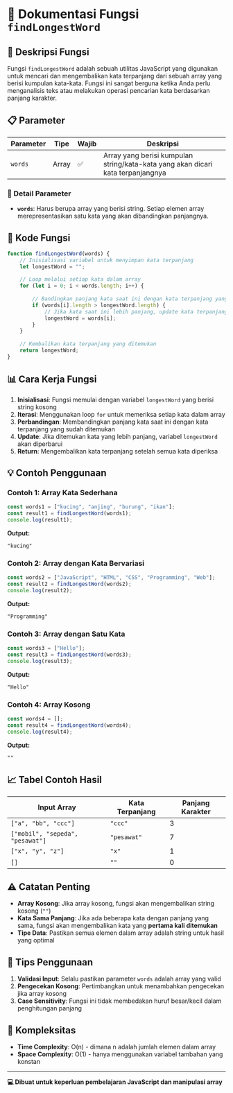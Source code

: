 # 📝 Dokumentasi Fungsi `findLongestWord`

## 🎯 Deskripsi Fungsi

Fungsi `findLongestWord` adalah sebuah utilitas JavaScript yang digunakan untuk mencari dan mengembalikan kata terpanjang dari sebuah array yang berisi kumpulan kata-kata. Fungsi ini sangat berguna ketika Anda perlu menganalisis teks atau melakukan operasi pencarian kata berdasarkan panjang karakter.

## 📋 Parameter

| Parameter | Tipe | Wajib | Deskripsi |
|-----------|------|-------|-----------|
| `words` | Array | ✅ | Array yang berisi kumpulan string/kata-kata yang akan dicari kata terpanjangnya |

### 📌 Detail Parameter

- **`words`**: Harus berupa array yang berisi string. Setiap elemen array merepresentasikan satu kata yang akan dibandingkan panjangnya.

## 🔧 Kode Fungsi

```javascript
function findLongestWord(words) {
    // Inisialisasi variabel untuk menyimpan kata terpanjang
    let longestWord = "";
    
    // Loop melalui setiap kata dalam array
    for (let i = 0; i < words.length; i++) {
        
        // Bandingkan panjang kata saat ini dengan kata terpanjang yang sudah ditemukan
        if (words[i].length > longestWord.length) {
            // Jika kata saat ini lebih panjang, update kata terpanjang
            longestWord = words[i];
        }
    }
    
    // Kembalikan kata terpanjang yang ditemukan
    return longestWord;
}
```

## 📊 Cara Kerja Fungsi

1. **Inisialisasi**: Fungsi memulai dengan variabel `longestWord` yang berisi string kosong
2. **Iterasi**: Menggunakan loop `for` untuk memeriksa setiap kata dalam array
3. **Perbandingan**: Membandingkan panjang kata saat ini dengan kata terpanjang yang sudah ditemukan
4. **Update**: Jika ditemukan kata yang lebih panjang, variabel `longestWord` akan diperbarui
5. **Return**: Mengembalikan kata terpanjang setelah semua kata diperiksa

## 💡 Contoh Penggunaan

### Contoh 1: Array Kata Sederhana
```javascript
const words1 = ["kucing", "anjing", "burung", "ikan"];
const result1 = findLongestWord(words1);
console.log(result1);
```

**Output:**
```
"kucing"
```

### Contoh 2: Array dengan Kata Bervariasi
```javascript
const words2 = ["JavaScript", "HTML", "CSS", "Programming", "Web"];
const result2 = findLongestWord(words2);
console.log(result2);
```

**Output:**
```
"Programming"
```

### Contoh 3: Array dengan Satu Kata
```javascript
const words3 = ["Hello"];
const result3 = findLongestWord(words3);
console.log(result3);
```

**Output:**
```
"Hello"
```

### Contoh 4: Array Kosong
```javascript
const words4 = [];
const result4 = findLongestWord(words4);
console.log(result4);
```

**Output:**
```
""
```

## 📈 Tabel Contoh Hasil

| Input Array | Kata Terpanjang | Panjang Karakter |
|-------------|-----------------|------------------|
| `["a", "bb", "ccc"]` | `"ccc"` | 3 |
| `["mobil", "sepeda", "pesawat"]` | `"pesawat"` | 7 |
| `["x", "y", "z"]` | `"x"` | 1 |
| `[]` | `""` | 0 |

## ⚠️ Catatan Penting

- **Array Kosong**: Jika array kosong, fungsi akan mengembalikan string kosong (`""`)
- **Kata Sama Panjang**: Jika ada beberapa kata dengan panjang yang sama, fungsi akan mengembalikan kata yang **pertama kali ditemukan**
- **Tipe Data**: Pastikan semua elemen dalam array adalah string untuk hasil yang optimal

## 🚀 Tips Penggunaan

1. **Validasi Input**: Selalu pastikan parameter `words` adalah array yang valid
2. **Pengecekan Kosong**: Pertimbangkan untuk menambahkan pengecekan jika array kosong
3. **Case Sensitivity**: Fungsi ini tidak membedakan huruf besar/kecil dalam penghitungan panjang

## 🔄 Kompleksitas

- **Time Complexity**: O(n) - dimana n adalah jumlah elemen dalam array
- **Space Complexity**: O(1) - hanya menggunakan variabel tambahan yang konstan

---

**💻 Dibuat untuk keperluan pembelajaran JavaScript dan manipulasi array**
